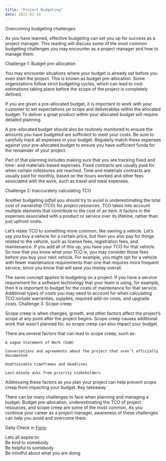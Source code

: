 ```yaml
---
title: "Project Budgeting"
date: 2023-02-14
---
```


Overcoming budgeting challenges

As you have learned, effective budgeting can set you up for success as a project manager. This reading will discuss some of the most common budgeting challenges you may encounter as a project manager and how to manage them.  

Challenge 1: Budget pre-allocation

You may encounter situations where your budget is already set before you even start the project. This is known as budget pre-allocation. Some organizations follow strict budgeting cycles, which can lead to cost estimations taking place before the scope of the project is completely defined.  

If you are given a pre-allocated budget, it is important to work with your customer to set expectations on scope and deliverables within the allocated budget. To deliver a great product within your allocated budget will require detailed planning.

A pre-allocated budget should also be routinely monitored to ensure the amounts you have budgeted are sufficient to meet your costs. Be sure to carefully track all expenses in your budget. Regularly match these expenses against your pre-allocated budget to ensure you have sufficient funds for the remainder of your project.

Part of that planning includes making sure that you are tracking fixed and time- and materials-based expenses. Fixed contracts are usually paid for when certain milestones are reached. Time and materials contracts are usually paid for monthly, based on the hours worked and other fees associated with the work, such as travel and meal expenses. 

Challenge 2: Inaccurately calculating TCO

Another budgeting pitfall you should try to avoid is underestimating the total cost of ownership (TCO) for project resources. TCO takes into account multiple elements that contribute to the cost of an item. It factors in the expenses associated with a product or service over its lifetime, rather than just upfront costs. 

Let’s relate TCO to something more common, like owning a vehicle. Let’s say you buy a vehicle for a certain price, but then you also pay for things related to the vehicle, such as license fees, registration fees, and maintenance. If you add all of this up, you have your TCO for that vehicle. So now that you know what your TCO is, you may consider those fees before you buy your next vehicle. For example, you might opt for a vehicle with fewer maintenance requirements than one that requires more frequent service, since you know that will save you money overall. 

The same concept applies to budgeting on a project. If you have a service requirement for a software technology that your team is using, for example, then it is important to budget for the costs of maintenance for that service. Additional types of costs you may need to account for when calculating TCO include warranties, supplies, required add-on costs, and upgrade costs.
Challenge 3: Scope creep

Scope creep is when changes, growth, and other factors affect the project’s scope at any point after the project begins. Scope creep causes additional work that wasn’t planned for, so scope creep can also impact your budget. 

There are several factors that can lead to scope creep, such as: 

    A vague Statement of Work (SoW)

    Conversations and agreements about the project that aren’t officially documented

    Unattainable timeframes and deadlines

    Last-minute asks from priority stakeholders

Addressing these factors as you plan your project can help prevent scope creep from impacting your budget.
Key takeaway

There can be many challenges to face when planning and managing a budget. Budget pre-allocation, underestimating the TCO of project resources, and scope creep are some of the most common. As you continue your career as a project manager, awareness of these challenges can help you avoid and overcome them.

Daily Check in [Form](https://forms.gle/BRA4EH2sMoZdLPgE8)

Lets all aspire to:  
Be kind to somebody  
Be helpful to somebody  
Be mindful about what you are doing

